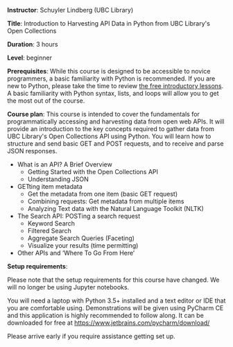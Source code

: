 **Instructor**: Schuyler Lindberg (UBC Library)

**Title**: Introduction to Harvesting API Data in Python from UBC Library's Open Collections

**Duration**: 3 hours

**Level**: beginner

**Prerequisites**: While this course is designed to be accessible to novice programmers, a basic
familiarity with Python is recommended. If you are new to Python, please take the time to review
[the free introductory lessons](https://www.codecademy.com/learn/python). A basic familiarity with Python
syntax, lists, and loops will allow you to get the most out of the course.

**Course plan**: This course is intended to cover the fundamentals for programmatically accessing and
harvesting data from open web APIs. It will provide an introduction to the key concepts required to
gather data from UBC Library's Open Collections API using Python. You will learn how to structure and
send basic GET and POST requests, and to receive and parse JSON responses.

- What is an API? A Brief Overview
    - Getting Started with the Open Collections API
    - Understanding JSON
- GETting item metadata
    - Get the metadata from one item (basic GET request)
    - Combining requests: Get metadata from multiple items
    - Analyzing Text data with the Natural Language Toolkit (NLTK)
- The Search API: POSTing a search request
    - Keyword Search
    - Filtered Search
    - Aggregate Search Queries (Faceting)
    - Visualize your results (time permitting)
- Other APIs and ‘Where To Go From Here’

**Setup requirements**: 

Please note that the setup requirements for this course have changed. We will no longer be using Jupyter notebooks.

You will need a laptop with Python 3.5+ installed and a text editor or IDE that you are comfortable using. 
Demonstrations will be given using PyCharm CE and this application is highly recommended to follow along. It can be downloaded for free at https://www.jetbrains.com/pycharm/download/

Please arrive early if you require assistance getting set up.

